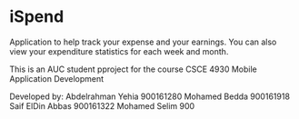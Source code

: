 # iSpend
Application to help track your expense and your earnings. You can also view your expenditure statistics for each week and month.

This is an AUC student pproject for the course CSCE 4930 Mobile Application Development

Developed by:
Abdelrahman Yehia 900161280
Mohamed Bedda     900161918
Saif ElDin Abbas  900161322
Mohamed Selim     900
